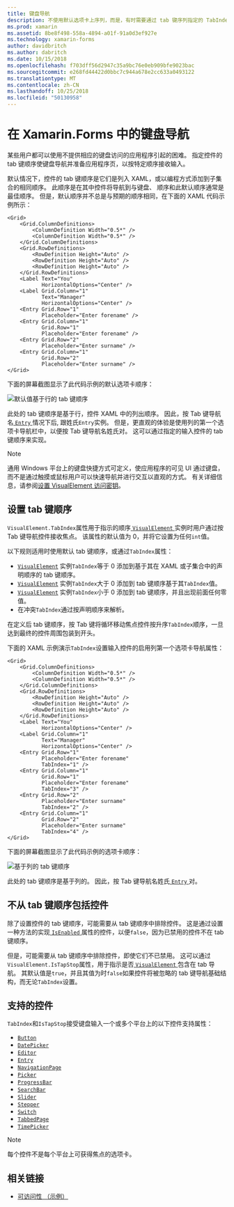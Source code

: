 ```yaml
---
title: 键盘导航
description: 不使用默认选项卡上序列，而是，有时需要通过 tab 键序列指定的 TabIndex 和 IsTapStop 属性组合优化你的 UI。
ms.prod: xamarin
ms.assetid: 8be8f498-558a-4894-a01f-91a0d3ef927e
ms.technology: xamarin-forms
author: davidbritch
ms.author: dabritch
ms.date: 10/15/2018
ms.openlocfilehash: f703dff56d2947c35a9bc76e0eb909bfe9023bac
ms.sourcegitcommit: e268fd44422d0bbc7c944a678e2cc633a0493122
ms.translationtype: MT
ms.contentlocale: zh-CN
ms.lasthandoff: 10/25/2018
ms.locfileid: "50130958"
---
```

# <a name="keyboard-navigation-in-xamarinforms"></a>在 Xamarin.Forms 中的键盘导航

某些用户都可以使用不提供相应的键盘访问的应用程序引起的困难。 指定控件的 tab 键顺序使键盘导航并准备应用程序页，以按特定顺序接收输入。

默认情况下，控件的 tab 键顺序是它们是列入 XAML，或以编程方式添加到子集合的相同顺序。 此顺序是在其中控件将导航到与键盘、 顺序和此默认顺序通常是最佳顺序。 但是，默认顺序并不总是与预期的顺序相同，在下面的 XAML 代码示例所示：

```xaml
<Grid>
    <Grid.ColumnDefinitions>
        <ColumnDefinition Width="0.5*" />
        <ColumnDefinition Width="0.5*" />
    </Grid.ColumnDefinitions>
    <Grid.RowDefinitions>
        <RowDefinition Height="Auto" />
        <RowDefinition Height="Auto" />
        <RowDefinition Height="Auto" />
    </Grid.RowDefinitions>
    <Label Text="You"
           HorizontalOptions="Center" />
    <Label Grid.Column="1"
           Text="Manager"
           HorizontalOptions="Center" />
    <Entry Grid.Row="1"
           Placeholder="Enter forename" />
    <Entry Grid.Column="1"
           Grid.Row="1"
           Placeholder="Enter forename" />
    <Entry Grid.Row="2"
           Placeholder="Enter surname" />
    <Entry Grid.Column="1"
           Grid.Row="2"
           Placeholder="Enter surname" />
</Grid>
```

下面的屏幕截图显示了此代码示例的默认选项卡顺序：

![](keyboard-images/default-tab-order.png "默认值基于行的 tab 键顺序")

此处的 tab 键顺序是基于行，控件 XAML 中的列出顺序。 因此，按 Tab 键导航名[ `Entry` ](xref:Xamarin.Forms.Entry)情况下后, 跟姓氏`Entry`实例。 但是，更直观的体验是使用列的第一个选项卡导航栏中，以便按 Tab 键导航名姓氏对。 这可以通过指定的输入控件的 tab 键顺序来实现。

> [!NOTE]
> 通用 Windows 平台上的键盘快捷方式可定义，使应用程序的可见 UI 通过键盘，而不是通过触摸或鼠标用户可以快速导航并进行交互以直观的方式。 有关详细信息，请参阅[设置 VisualElement 访问密钥](~/xamarin-forms/platform/platform-specifics/consuming/windows.md#visualelement-accesskeys)。

## <a name="setting-the-tab-order"></a>设置 tab 键顺序

`VisualElement.TabIndex`属性用于指示的顺序[ `VisualElement` ](xref:Xamarin.Forms.VisualElement)实例时用户通过按 Tab 键导航控件接收焦点。 该属性的默认值为 0，并将它设置为任何`int`值。

以下规则适用时使用默认 tab 键顺序，或通过`TabIndex`属性：

 - [`VisualElement`](xref:Xamarin.Forms.VisualElement) 实例`TabIndex`等于 0 添加到基于其在 XAML 或子集合中的声明顺序的 tab 键顺序。
 - [`VisualElement`](xref:Xamarin.Forms.VisualElement) 实例`TabIndex`大于 0 添加到 tab 键顺序基于其`TabIndex`值。
 - [`VisualElement`](xref:Xamarin.Forms.VisualElement) 实例`TabIndex`小于 0 添加到 tab 键顺序，并且出现前面任何零值。
 - 在冲突`TabIndex`通过按声明顺序来解析。

在定义后 tab 键顺序，按 Tab 键将循环移动焦点控件按升序`TabIndex`顺序，一旦达到最终的控件周围包装到开头。

下面的 XAML 示例演示`TabIndex`设置输入控件的启用列第一个选项卡导航属性：

```xaml
<Grid>
    <Grid.ColumnDefinitions>
        <ColumnDefinition Width="0.5*" />
        <ColumnDefinition Width="0.5*" />
    </Grid.ColumnDefinitions>
    <Grid.RowDefinitions>
        <RowDefinition Height="Auto" />
        <RowDefinition Height="Auto" />
        <RowDefinition Height="Auto" />
    </Grid.RowDefinitions>
    <Label Text="You"
           HorizontalOptions="Center" />
    <Label Grid.Column="1"
           Text="Manager"
           HorizontalOptions="Center" />
    <Entry Grid.Row="1"
           Placeholder="Enter forename"
           TabIndex="1" />
    <Entry Grid.Column="1"
           Grid.Row="1"
           Placeholder="Enter forename"
           TabIndex="3" />
    <Entry Grid.Row="2"
           Placeholder="Enter surname"
           TabIndex="2" />
    <Entry Grid.Column="1"
           Grid.Row="2"
           Placeholder="Enter surname"
           TabIndex="4" />
</Grid>
```

下面的屏幕截图显示了此代码示例的选项卡顺序：

![](keyboard-images/correct-tab-order.png "基于列的 tab 键顺序")

此处的 tab 键顺序是基于列的。 因此，按 Tab 键导航名姓氏[ `Entry` ](xref:Xamarin.Forms.Entry)对。

## <a name="excluding-controls-from-the-tab-order"></a>不从 tab 键顺序包括控件

除了设置控件的 tab 键顺序，可能需要从 tab 键顺序中排除控件。 这是通过设置一种方法的实现[ `IsEnabled` ](xref:Xamarin.Forms.VisualElement)属性的控件，以便`false`，因为已禁用的控件不在 tab 键顺序。

但是，可能需要从 tab 键顺序中排除控件，即使它们不已禁用。 这可以通过`VisualElement.IsTapStop`属性，用于指示是否[ `VisualElement` ](xref:Xamarin.Forms.VisualElement)包含在 tab 导航。 其默认值是`true`，并且其值为时`false`如果控件将被忽略的 tab 键导航基础结构，而无论`TabIndex`设置。

## <a name="supported-controls"></a>支持的控件

`TabIndex`和`IsTapStop`接受键盘输入一个或多个平台上的以下控件支持属性：

- [`Button`](xref:Xamarin.Forms.Button)
- [`DatePicker`](xref:Xamarin.Forms.DatePicker)
- [`Editor`](xref:Xamarin.Forms.Editor)
- [`Entry`](xref:Xamarin.Forms.Entry)
- [`NavigationPage`](xref:Xamarin.Forms.NavigationPage)
- [`Picker`](xref:Xamarin.Forms.Picker)
- [`ProgressBar`](xref:Xamarin.Forms.ProgressBar)
- [`SearchBar`](xref:Xamarin.Forms.SearchBar)
- [`Slider`](xref:Xamarin.Forms.Slider)
- [`Stepper`](xref:Xamarin.Forms.Stepper)
- [`Switch`](xref:Xamarin.Forms.Switch)
- [`TabbedPage`](xref:Xamarin.Forms.TabbedPage)
- [`TimePicker`](xref:Xamarin.Forms.TimePicker)

> [!NOTE]
> 每个控件不是每个平台上可获得焦点的选项卡。

## <a name="related-links"></a>相关链接

- [可访问性 （示例）](https://developer.xamarin.com/samples/xamarin-forms/UserInterface/Accessibility/)
